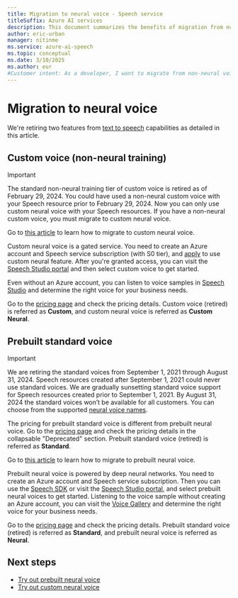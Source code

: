 ```yaml
---
title: Migration to neural voice - Speech service
titleSuffix: Azure AI services
description: This document summarizes the benefits of migration from non-neural voice to neural voice.
author: eric-urban
manager: nitinme
ms.service: azure-ai-speech
ms.topic: conceptual
ms.date: 3/10/2025
ms.author: eur
#Customer intent: As a developer, I want to migrate from non-neural voice to neural voice in the Speech service.
---
```


# Migration to neural voice

We're retiring two features from [text to speech](index-text-to-speech.yml) capabilities as detailed in this article.

## Custom voice (non-neural training)

> [!IMPORTANT]
> The standard non-neural training tier of custom voice is retired as of February 29, 2024. You could have used a non-neural custom voice with your Speech resource prior to February 29, 2024. Now you can only use custom neural voice with your Speech resources. If you have a non-neural custom voice, you must migrate to custom neural voice.

Go to [this article](how-to-migrate-to-custom-neural-voice.md) to learn how to migrate to custom neural voice. 

Custom neural voice is a gated service. You need to create an Azure account and Speech service subscription (with S0 tier), and [apply](https://aka.ms/customneural) to use custom neural feature. After you're granted access, you can visit the [Speech Studio portal](https://speech.microsoft.com/portal) and then select custom voice to get started. 

Even without an Azure account, you can listen to voice samples in [Speech Studio](https://aka.ms/customvoice) and determine the right voice for your business needs.

Go to the [pricing page](https://azure.microsoft.com/pricing/details/cognitive-services/speech-services/) and check the pricing details. Custom voice (retired) is referred as **Custom**, and custom neural voice is referred as **Custom Neural**. 

## Prebuilt standard voice

> [!IMPORTANT]
> We are retiring the standard voices from September 1, 2021 through August 31, 2024. Speech resources created after September 1, 2021 could never use standard voices. We are gradually sunsetting standard voice support for Speech resources created prior to September 1, 2021. By August 31, 2024 the standard voices won’t be available for all customers. You can choose from the supported [neural voice names](language-support.md?tabs=tts).
> 
> The pricing for prebuilt standard voice is different from prebuilt neural voice. Go to the [pricing page](https://azure.microsoft.com/pricing/details/cognitive-services/speech-services/) and check the pricing details in the collapsable "Deprecated" section. Prebuilt standard voice (retired) is referred as **Standard**. 

Go to [this article](how-to-migrate-to-prebuilt-neural-voice.md) to learn how to migrate to prebuilt neural voice.

Prebuilt neural voice is powered by deep neural networks. You need to create an Azure account and Speech service subscription. Then you can use the [Speech SDK](./get-started-text-to-speech.md) or visit the [Speech Studio portal](https://speech.microsoft.com/portal), and select prebuilt neural voices to get started. Listening to the voice sample without creating an Azure account, you can visit the [Voice Gallery](https://speech.microsoft.com/portal/voicegallery) and determine the right voice for your business needs.

Go to the [pricing page](https://azure.microsoft.com/pricing/details/cognitive-services/speech-services/) and check the pricing details. Prebuilt standard voice (retired) is referred as **Standard**, and prebuilt neural voice is referred as **Neural**. 

## Next steps

- [Try out prebuilt neural voice](text-to-speech.md)
- [Try out custom neural voice](custom-neural-voice.md)

